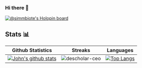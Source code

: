 ### Hi there 👋

<!--
**simmbiote/simmbiote** is a ✨ _special_ ✨ repository because its `README.md` (this file) appears on your GitHub profile.

Here are some ideas to get you started:

- 🔭 I’m currently working on ...
- 🌱 I’m currently learning ...
- 👯 I’m looking to collaborate on ...
- 🤔 I’m looking for help with ...
- 💬 Ask me about ...
- 📫 How to reach me: ...
- 😄 Pronouns: ...
- ⚡ Fun fact: ...
-->

[![@simmbiote's Holopin board](https://holopin.me/simmbiote)](https://holopin.io/@simmbiote)


## Stats 📊

|Github Statistics|Streaks|Languages|
|-|-|-|
|[![John's github stats](https://github-readme-stats.vercel.app/api?username=simmbiote&show_icons=true&theme=dark&hide_title=true)](https://github.com/simmbiote)|![descholar-ceo](https://github-readme-streak-stats.herokuapp.com/?user=simmbiote&theme=dark)|[![Top Langs](https://github-readme-stats.vercel.app/api/top-langs/?username=simmbiote&show_icons=true&theme=dark&layout=compact&hide_title=true)](https://github.com/simmbiote)

